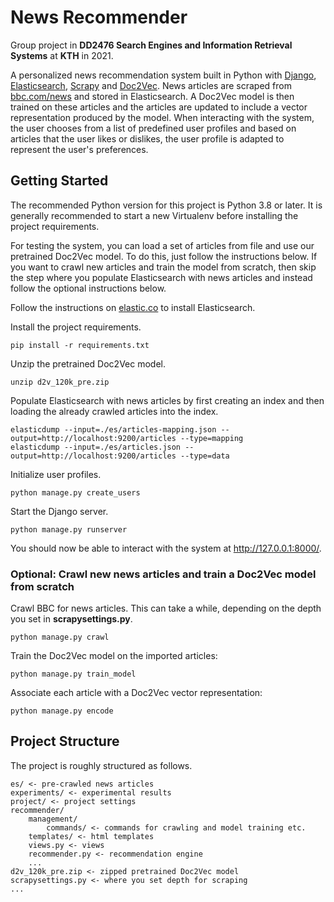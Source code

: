 # News Recommender
Group project in **DD2476 Search Engines and Information Retrieval Systems** at **KTH** in 2021.

A personalized news recommendation system built in Python with [Django](https://www.djangoproject.com/), [Elasticsearch](https://www.elastic.co/), [Scrapy](https://scrapy.org/) and [Doc2Vec](https://radimrehurek.com/gensim/models/doc2vec.html). 
News articles are scraped from [bbc.com/news](https://www.bbc.com/news) and stored in Elasticsearch. 
A Doc2Vec model is then trained on these articles and the articles are updated to include a vector representation produced by the model. 
When interacting with the system, the user chooses from a list of predefined user profiles and based on articles that the user likes or dislikes, the user profile is adapted to represent the user's preferences.

## Getting Started
The recommended Python version for this project is Python 3.8 or later.
It is generally recommended to start a new Virtualenv before installing the project requirements.

For testing the system, you can load a set of articles from file and use our pretrained Doc2Vec model.
To do this, just follow the instructions below. 
If you want to crawl new articles and train the model from scratch, 
then skip the step where you populate Elasticsearch with news articles and instead follow the optional instructions below.

Follow the instructions on [elastic.co](https://www.elastic.co/guide/en/elasticsearch/reference/current/install-elasticsearch.html) to install Elasticsearch.

Install the project requirements.
```
pip install -r requirements.txt
```

Unzip the pretrained Doc2Vec model.
```
unzip d2v_120k_pre.zip
```

Populate Elasticsearch with news articles by first creating an index and then loading the already crawled articles into the index.
```
elasticdump --input=./es/articles-mapping.json --output=http://localhost:9200/articles --type=mapping
elasticdump --input=./es/articles.json --output=http://localhost:9200/articles --type=data
```

Initialize user profiles.
```
python manage.py create_users
```

Start the Django server.
```
python manage.py runserver
```

You should now be able to interact with the system at http://127.0.0.1:8000/.

### Optional: Crawl new news articles and train a Doc2Vec model from scratch
Crawl BBC for news articles. 
This can take a while, depending on the depth you set in **scrapysettings.py**.
```
python manage.py crawl
```

Train the Doc2Vec model on the imported articles:
```
python manage.py train_model
```

Associate each article with a Doc2Vec vector representation:
```
python manage.py encode
```

## Project Structure
The project is roughly structured as follows. 
```
es/ <- pre-crawled news articles
experiments/ <- experimental results
project/ <- project settings
recommender/
    management/
        commands/ <- commands for crawling and model training etc.
    templates/ <- html templates
    views.py <- views
    recommender.py <- recommendation engine
    ...
d2v_120k_pre.zip <- zipped pretrained Doc2Vec model
scrapysettings.py <- where you set depth for scraping
...
```
